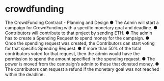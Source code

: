 # crowdfunding 

The CrowdFunding Contract - Planning and Design
● The Admin will start a campaign for CrowdFunding with a specific monetary goal and
deadline.
● Contributors will contribute to that project by sending ETH.
● The admin has to create a Spending Request to spend money for the campaign.
● Once the spending request was created, the Contributors can start voting for that
specific Spending Request.
● If more than 50% of the total contributors voted for that request, then the admin would
have the permission to spend the amount specified in the spending request.
● The power is moved from the campaign’s admin to those that donated money.
● The contributors can request a refund if the monetary goal was not reached within the
deadline.
